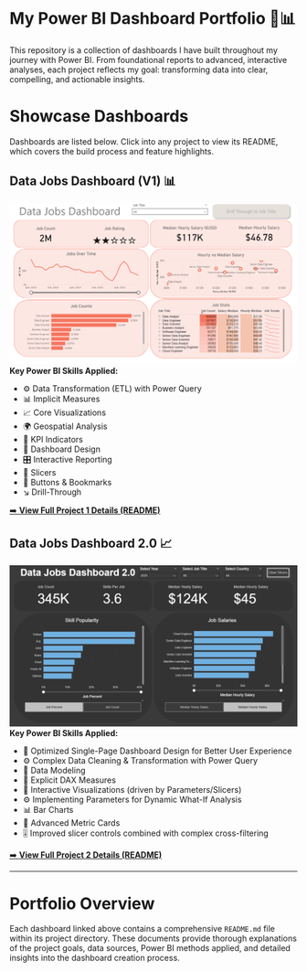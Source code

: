 # My Power BI Dashboard Portfolio 🚀📊
This repository is a collection of dashboards I have built throughout my journey with Power BI. From foundational reports to advanced, interactive analyses, each project reflects my goal: transforming data into clear, compelling, and actionable insights.
# Showcase Dashboards
Dashboards are listed below. Click into any project to view its README, which covers the build process and feature highlights.
## Data Jobs Dashboard (V1) 📊
![Data Jobs DB GIF](/Images/Project_Page%201.png)
**Key Power BI Skills Applied:**
- ⚙️ Data Transformation (ETL) with Power Query
- 📊 Implicit Measures
- 📈 Core Visualizations
- 🌍 Geospatial Analysis
- 🔑 KPI Indicators
- 🎨 Dashboard Design
- 🎛️ Interactive Reporting
- 🔎 Slicers
- 🔘 Buttons & Bookmarks
- ↘️ Drill-Through

[➡️ **View Full Project 1 Details (README)**](/Data_Jobs_V1/README.md)

## Data Jobs Dashboard 2.0 📈
![Data Jobs DB GIF](/Images/Project2.png)
**Key Power BI Skills Applied:**
- 🎨 Optimized Single-Page Dashboard Design for Better User Experience
- ⚙️ Complex Data Cleaning & Transformation with Power Query
- 🔗 Data Modeling
- 🧮 Explicit DAX Measures
- 🎥 Interactive Visualizations (driven by Parameters/Slicers)
- ⚙️ Implementing Parameters for Dynamic What-If Analysis
- 📊 Bar Charts
- 📌 Advanced Metric Cards
- 🎚️ Improved slicer controls combined with complex cross-filtering

[➡️ **View Full Project 2 Details (README)**](/Data_Jobs_v2/README.md)

---
# Portfolio Overview
Each dashboard linked above contains a comprehensive `README.md` file within its project directory. These documents provide thorough explanations of the project goals, data sources, Power BI methods applied, and detailed insights into the dashboard creation process.